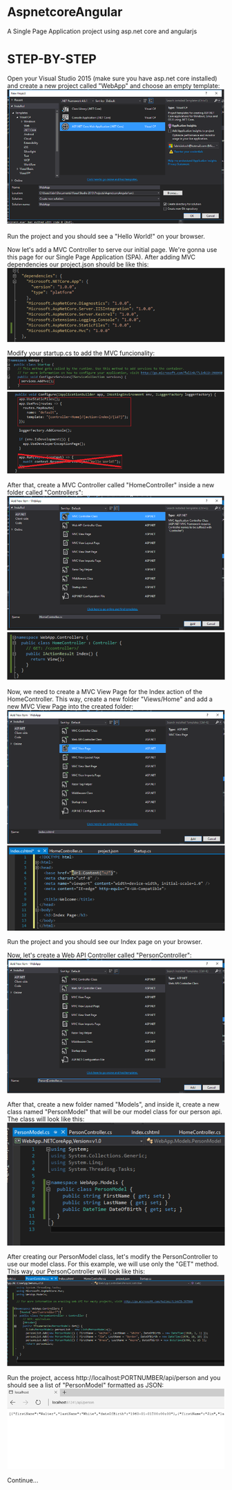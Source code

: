 # AspnetcoreAngular
A Single Page Application project using asp.net core and angularjs

# STEP-BY-STEP
Open your Visual Studio 2015 (make sure you have asp.net core installed) and create a new project called "WebApp" and choose an empty template:
![New Project](https://github.com/fabriciokoch/AspnetcoreAngular/blob/master/docs/images/Image1.png "New Project")

Run the project and you should see a "Hello World!" on your browser.

Now let's add a MVC Controller to serve our initial page. We're gonna use this page for our Single Page Application (SPA).
After adding MVC dependencies our project.json should be like this:
![MVC Dependencies](https://github.com/fabriciokoch/AspnetcoreAngular/blob/master/docs/images/Image2.png "MVC Dependencies")

Modify your startup.cs to add the MVC funcionality:
![add mvc](https://github.com/fabriciokoch/AspnetcoreAngular/blob/master/docs/images/Image3.png "add mvc")
![use mvc](https://github.com/fabriciokoch/AspnetcoreAngular/blob/master/docs/images/Image4.png "use mvc")

After that, create a MVC Controller called "HomeController" inside a new folder called "Controllers": 
![new mvc controller](https://github.com/fabriciokoch/AspnetcoreAngular/blob/master/docs/images/Image5.png "new mvc controller")
![homecontroller](https://github.com/fabriciokoch/AspnetcoreAngular/blob/master/docs/images/Image6.png "homecontroller")

Now, we need to create a MVC View Page for the Index action of the HomeController. This way, create a new folder "Views/Home" and add a new MVC View Page into the created folder:
![new mvc view](https://github.com/fabriciokoch/AspnetcoreAngular/blob/master/docs/images/Image7.png "new mvc view")
![index](https://github.com/fabriciokoch/AspnetcoreAngular/blob/master/docs/images/Image8.png "index")

Run the project and you should see our Index page on your browser.

Now, let's create a Web API Controller called "PersonController":
![personapi](https://github.com/fabriciokoch/AspnetcoreAngular/blob/master/docs/images/Image9.png "personapi")

After that, create a new folder named "Models", and inside it, create a new class named "PersonModel" that will be our model class for our person api. The class will look like this:
![personmodel](https://github.com/fabriciokoch/AspnetcoreAngular/blob/master/docs/images/Image10.png "personmodel") 

After creating our PersonModel class, let's modify the PersonController to use our model class. For this example, we will use only the "GET" method. This way, our PersonController will look like this:
![personapimodified](https://github.com/fabriciokoch/AspnetcoreAngular/blob/master/docs/images/Image11.png "personapimodified") 

Run the project, access http://localhost:PORTNUMBER/api/person and you should see a list of "PersonModel" formatted as JSON:
![personlist](https://github.com/fabriciokoch/AspnetcoreAngular/blob/master/docs/images/Image12.png "personlist") 

Continue...